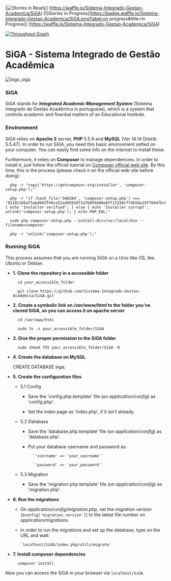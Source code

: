 [![Stories in Ready](https://badge.waffle.io/Sistema-Integrado-Gestao-Academica/SiGA.png?label=ready&title=Ready)]
(https://waffle.io/Sistema-Integrado-Gestao-Academica/SiGA)
[![Stories in Progress](https://badge.waffle.io/Sistema-Integrado-Gestao-Academica/SiGA.png?label=in progress&title=In Progress)]
(https://waffle.io/Sistema-Integrado-Gestao-Academica/SiGA)

[![Throughput Graph](https://graphs.waffle.io/sistema-integrado-gestao-academica/siga/throughput.svg)](https://waffle.io/sistema-integrado-gestao-academica/siga/metrics)

SiGA - Sistema Integrado de Gestão Acadêmica
=====

![logo_siga](http://i.imgur.com/RmW4Ip7.png)

### SiGA
SiGA stands for ***Integrated Academic Management System*** (Sistema Integrado de Gestão Acadêmica in portuguese), which is a system that controls academic and finantial matters of an Educational Institute.

### Environment

SiGA relies on **Apache 2** server, **PHP** 5.5.9 and **MySQL** (Ver 14.14 Distrib 5.5.47). In order to run SiGA, you need this basic environment setted on your computer. You can easily find some info on the internet to install these.

Furthermore, it relies on **Composer** to manage dependencies. In order to install it, just follow the official tutorial on [Composer official web site](https://getcomposer.org/download/). By this time, this is the process (please check it on the official web site before doing):

      php -r "copy('https://getcomposer.org/installer', 'composer-setup.php');"
	
      php -r "if (hash_file('SHA384', 'composer-setup.php') === '92102166af5abdb03f49ce52a40591073a7b859a86e8ff13338cf7db58a19f7844fbc0bb79b2773bf30791e935dbd938') { echo 'Installer verified'; } else { echo 'Installer corrupt'; unlink('composer-setup.php'); } echo PHP_EOL;"
	
      sudo php composer-setup.php --install-dir=/usr/local/bin --filename=composer
      
      php -r "unlink('composer-setup.php');"

### Running SiGA

This process assumes that you are running SiGA on a Unix-like OS, like Ubuntu or Debian.

* **1. Clone the repository in a accessible folder**

        cd your_accessible_folder

        git clone https://github.com/Sistema-Integrado-Gestao-Academica/SiGA.git

* **2. Create a symbolic link on */var/www/html* to the folder you've cloned SiGA, so you can access it on apache server**

        cd /var/www/html

        sudo ln -s your_accessible_folder/SiGA

* **3. Give the proper permission to the SiGA folder**

        sudo chmod 755 your_accessible_folder/SiGA -R

* **4. Create the database on MySQL**

	CREATE DATABASE siga;

* **5. Create the configuration files**

  * 5.1 Config
   
     * Save the 'config.php.template' file (on *application/config*) as 'config.php'.

     * Set the index page as 'index.php', if it isn't already.

  * 5.2 Database
   
     * Save the 'database.php.template' file (on *application/config*) as 'database.php'. 
	
     * Put your database username and password as:

             `'username' => 'your_username'`

             `'password' => 'your_password'`

  * 5.3 Migration
   
     * Save the 'migration.php.template' file (on *application/config*) as 'migration.php'. 

* **6. Run the migrations**

     * On *application/config/migration.php*, set the migration version (`$config['migration_version']`) to the latest file number on *application/migrations*.

     * In order to run the migrations and set up the database, type on the URL and wait:

           `localhost/SiGA/index.php/utils/migrate`

* **7. Install composer dependencies**

        composer install


Now you can access the SiGA in your browser via `localhost/SiGA`.

